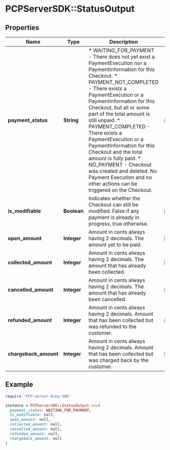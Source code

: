 # PCPServerSDK::StatusOutput

## Properties

| Name | Type | Description | Notes |
| ---- | ---- | ----------- | ----- |
| **payment_status** | **String** | * WAITING_FOR_PAYMENT - There does not yet exist a PaymentExecution nor a PaymentInformation for this Checkout. * PAYMENT_NOT_COMPLETED - There exists a PaymentExecution or a PaymentInformation for this Checkout, but all or some part of the total amount is still unpaid. * PAYMENT_COMPLETED - There exists a PaymentExecution or a PaymentInformation for this Checkout and the total amount is fully paid. * NO_PAYMENT - Checkout was created and deleted. No Payment Execution and no other actions can be triggered on the Checkout. | [optional] |
| **is_modifiable** | **Boolean** | Indicates whether the Checkout can still be modified. False if any payment is already in progress, true otherwise. | [optional] |
| **open_amount** | **Integer** | Amount in cents always having 2 decimals. The amount yet to be paid. | [optional] |
| **collected_amount** | **Integer** | Amount in cents always having 2 decimals. The amount that has already been collected. | [optional] |
| **cancelled_amount** | **Integer** | Amount in cents always having 2 decimals. The amount that has already been cancelled. | [optional] |
| **refunded_amount** | **Integer** | Amount in cents always having 2 decimals. Amount that has been collected but was refunded to the customer. | [optional] |
| **chargeback_amount** | **Integer** | Amount in cents always having 2 decimals. Amount that has been collected but was charged back by the customer. | [optional] |

## Example

```ruby
require 'PCP-server-Ruby-SDK'

instance = PCPServerSDK::StatusOutput.new(
  payment_status: WAITING_FOR_PAYMENT,
  is_modifiable: null,
  open_amount: null,
  collected_amount: null,
  cancelled_amount: null,
  refunded_amount: null,
  chargeback_amount: null
)
```

